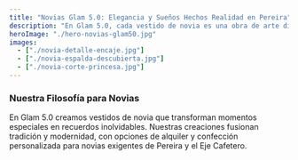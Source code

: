 ```yaml
---
title: "Novias Glam 5.0: Elegancia y Sueños Hechos Realidad en Pereira"
description: "En Glam 5.0, cada vestido de novia es una obra de arte diseñada para reflejar tu personalidad única. Descubre nuestra pasión por los detalles y la confección a medida en Pereira."
heroImage: "./hero-novias-glam50.jpg"
images:
  - ["./novia-detalle-encaje.jpg"]
  - ["./novia-espalda-descubierta.jpg"]
  - ["./novia-corte-princesa.jpg"]
---
```

### Nuestra Filosofía para Novias
En Glam 5.0 creamos vestidos de novia que transforman momentos especiales en recuerdos inolvidables. Nuestras creaciones fusionan tradición y modernidad, con opciones de alquiler y confección personalizada para novias exigentes de Pereira y el Eje Cafetero.